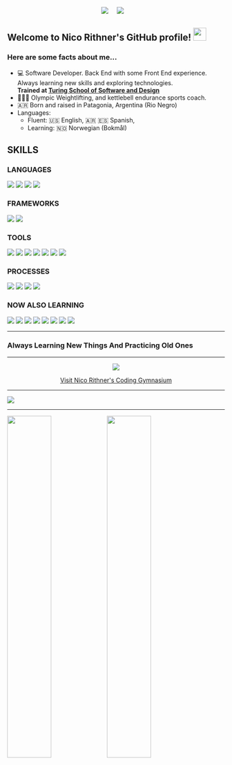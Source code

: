 <p align="center">
  <a target="_blank"href="https://www.linkedin.com/in/nicorithner/"><img src="https://img.shields.io/badge/linkedin-%230077B5.svg?&style=for-the-badge&logo=linkedin&logoColor=white" /></a>&nbsp;&nbsp;&nbsp;&nbsp;
  <a href="mailto:nicorithner@gmail.com?subject=Message%20From%20my%20Github"><img src="https://img.shields.io/badge/gmail-%23D14836.svg?&style=for-the-badge&logo=gmail&logoColor=white" /></a>&nbsp;&nbsp;&nbsp;&nbsp;
</p>

## Welcome to Nico Rithner's GitHub profile! <img src="https://raw.githubusercontent.com/MartinHeinz/MartinHeinz/master/wave.gif" width="30px">
### Here are some facts about me...

- 💻 Software Developer. Back End with some Front End experience. Always learning new skills and exploring technologies.<br/>
    <strong>Trained at [Turing School of Software and Design](https://turing.io/)</strong>
- 🏋🏻‍♂️  Olympic Weightlifting, and kettlebell endurance sports coach. 
- 🇦🇷  Born and raised in Patagonia, Argentina (Rio Negro)
- Languages: 
    * Fluent: 🇺🇸 English, 🇦🇷 🇪🇸 Spanish, <br/>
    * Learning: 🇳🇴 Norwegian (Bokmål)

## SKILLS
### LANGUAGES
<p>
  <img src="https://img.shields.io/badge/ruby%20-ca0320.svg?&style=for-the-badge&logo=ruby&logoColor=white" />
  <img src="https://img.shields.io/badge/SQL%20-b5021c.svg?style=for-the-badge&logo=SQL&logoColor=white" />
  <img src="https://img.shields.io/badge/ActiveRecord%20-a10219.svg?&style=for-the-badge&logo=ActiveRecord&logoColor=white" />
  <img src="https://img.shields.io/badge/GraphQL%20-8d0216.svg?&style=for-the-badge&logo=GraphQL&logoColor=white" />
</p>

### FRAMEWORKS
<p>
  <img src="https://img.shields.io/badge/rails%20-2A42D0.svg?&style=for-the-badge&logo=rails&logoColor=white" />
  <img src="https://img.shields.io/badge/sinatra%20-253bbb.svg?&style=for-the-badge" />
</p>

### TOOLS 
<p>
  <img src="https://img.shields.io/badge/Rspec%20-677d2b.svg?&style=for-the-badge&logo=rspec&logoColor=white" />
  <img src="https://img.shields.io/badge/AWS%20-5c7026.svg?&style=for-the-badge&logo=heroku&logoColor=white" />
  <img src="https://img.shields.io/badge/Heroku%20-5c7026.svg?&style=for-the-badge&logo=heroku&logoColor=white" />
  <img src="https://img.shields.io/badge/CI%20-526422.svg?&style=for-the-badge&logo=CI&logoColor=white" />
  <img src="https://img.shields.io/badge/Postgres%20-48571e.svg?&style=for-the-badge&logo=Postgres&logoColor=white" />
  <img src="https://img.shields.io/badge/Postico%20-3d4b19.svg?&style=for-the-badge&logo=Postico&logoColor=white" />
  <img src="https://img.shields.io/badge/Git%20-333e15.svg?&style=for-the-badge&logo=Git&logoColor=white" />
</p>

### PROCESSES
<p>
  <img src="https://img.shields.io/badge/OOP%20-f2d31c.svg?&style=for-the-badge&logo=OOP&logoColor=white" />
  <img src="https://img.shields.io/badge/TDD%20-d9bd19.svg?&style=for-the-badge&logo=TDD&logoColor=white" />
  <img src="https://img.shields.io/badge/MVC%20-c1a816.svg?&style=for-the-badge&logo=MVC&logoColor=white" />
  <img src="https://img.shields.io/badge/REST%20-a99313.svg?&style=for-the-badge&logo=REST&logoColor=white" />
</p>

### NOW ALSO LEARNING
<p>
 <img src="https://img.shields.io/badge/JavaScript%20-790113.svg?&style=for-the-badge&logo=javascript&logoColor=white" />
 <img src="https://img.shields.io/badge/TypeScript%20-790113.svg?&style=for-the-badge&logo=javascript&logoColor=white" />
 <img src="https://img.shields.io/badge/NestJS%20-2134a6.svg?&style=for-the-badge&logo=node.js&logoColor=white" />
 <img src="https://img.shields.io/badge/React%20-253bbb.svg?&style=for-the-badge" />
 <img src="https://img.shields.io/badge/NodeJS%20-2134a6.svg?&style=for-the-badge&logo=node.js&logoColor=white" />
 <img src="https://img.shields.io/badge/Express%20-1d2e91.svg?&style=for-the-badge&logo=express.js&logoColor=white" />
 <img src="https://img.shields.io/badge/html5%20-650110.svg?&style=for-the-badge&logo=html5&logoColor=white" />
  <img src="https://img.shields.io/badge/css3%20-50010c.svg?&style=for-the-badge&logo=css3&logoColor=white" />
</p>
  
<hr/>

### Always Learning New Things And Practicing Old Ones

<hr/>

</div>

<div align="center">
  
  <a href="https://github.com/Coding-Gymansium/Nico-Coding-Gymnasium-Digest-2021">
  <img src="https://media.giphy.com/media/3oriNZoNvn73MZaFYk/giphy.gif">
  </a>

[Visit Nico Rithner's Coding Gymnasium](https://github.com/Coding-Gymansium/Nico-Coding-Gymnasium-Digest-2021)

</div>

<hr/>

<img align="center" src="https://github-readme-stats.vercel.app/api?username=nicorithner&count_private&show_icons=true&theme=radical" />

<hr/>

<div align="left">
  
  <a>
    <img align="center" width="45%" src="https://wakatime.com/share/@d4ca273f-8825-4655-a345-095295882ab1/e08af930-c0dd-4166-bf41-a96ac9e091a4.svg" />
  </a>
  
  <a>
    <img align="center" width="45%" src="https://wakatime.com/share/@d4ca273f-8825-4655-a345-095295882ab1/ad52e834-c759-4022-a819-9e6d81b12a3d.svg" />
  </a>
</div>
<!--
**nicorithner/nicorithner** is a ✨ _special_ ✨ repository because its `README.md` (this file) appears on your GitHub profile.
